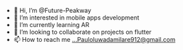 - 👋 Hi, I’m @Future-Peakway
- 👀 I’m interested in mobile apps development 
- 🌱 I’m currently learning AR 
- 💞️ I’m looking to collaborate on projects on flutter 
- 📫 How to reach me ...Pauloluwadamilare912@gmail.com 

<!---
Future-Peakway/Future-Peakway is a ✨ special ✨ repository because its `README.md` (this file) appears on your GitHub profile.
You can click the Preview link to take a look at your changes.
--->
